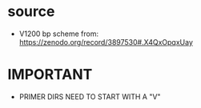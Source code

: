 # source
* V1200 bp scheme from:
https://zenodo.org/record/3897530#.X4QxOpqxUay


# IMPORTANT
+ PRIMER DIRS NEED TO START WITH A "V"
